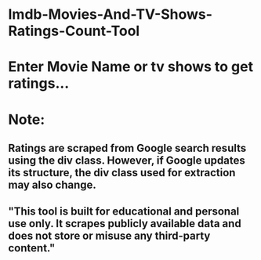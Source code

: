 # Imdb-Movies-And-TV-Shows-Ratings-Count-Tool

# Enter Movie Name or tv shows to get ratings...

# Note:

## Ratings are scraped from Google search results using the div class. However, if Google updates its structure, the div class used for extraction may also change.

## "This tool is built for educational and personal use only. It scrapes publicly available data and does not store or misuse any third-party content."
